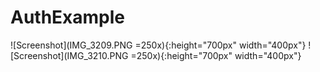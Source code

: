 # AuthExample
![Screenshot](IMG_3209.PNG =250x){:height="700px" width="400px"}
![Screenshot](IMG_3210.PNG =250x){:height="700px" width="400px"}
